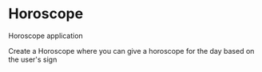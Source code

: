 # Horoscope
Horoscope application

Create a Horoscope where you can give a horoscope for the day based on the user's sign
